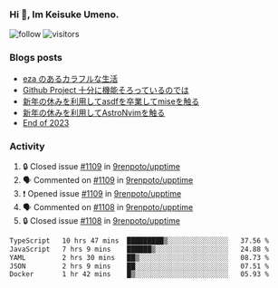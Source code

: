 ### Hi 👋, Im Keisuke Umeno.

<!--
**9renpoto/9renpoto** is a ✨ _special_ ✨ repository because its `README.md` (this file) appears on your GitHub profile.

Here are some ideas to get you started:

- 🔭 I’m currently working on ...
- 🌱 I’m currently learning ...
- 👯 I’m looking to collaborate on ...
- 🤔 I’m looking for help with ...
- 💬 Ask me about ...
- 📫 How to reach me: ...
- 😄 Pronouns: ...
- ⚡ Fun fact: ...
-->

![follow](https://img.shields.io/github/followers/9renpoto?label=Follow&style=social)
![visitors](https://komarev.com/ghpvc/?username=9renpoto&label=Profile%20views&color=0e75b6&style=flat)

### Blogs posts

<!-- BLOG-POST-LIST:START -->
- [eza のあるカラフルな生活](https://9renpoto.win/entry/2024/02/01/eza)
- [Github Project 十分に機能そろっているのでは](https://9renpoto.win/entry/2024/01/14/gh-projects)
- [新年の休みを利用してasdfを卒業してmiseを触る](https://9renpoto.win/entry/2024/01/07/mise)
- [新年の休みを利用してAstroNvimを触る](https://9renpoto.win/entry/2024/01/03/new-year-holidays)
- [End of 2023](https://9renpoto.win/entry/2023/12/31/end)
<!-- BLOG-POST-LIST:END -->

### Activity

<!--START_SECTION:activity-->
1. 🔒 Closed issue [#1109](https://github.com/9renpoto/upptime/issues/1109) in [9renpoto/upptime](https://github.com/9renpoto/upptime)
2. 🗣 Commented on [#1109](https://github.com/9renpoto/upptime/issues/1109#issuecomment-1936953934) in [9renpoto/upptime](https://github.com/9renpoto/upptime)
3. ❗ Opened issue [#1109](https://github.com/9renpoto/upptime/issues/1109) in [9renpoto/upptime](https://github.com/9renpoto/upptime)
4. 🗣 Commented on [#1108](https://github.com/9renpoto/upptime/issues/1108#issuecomment-1936918587) in [9renpoto/upptime](https://github.com/9renpoto/upptime)
5. 🔒 Closed issue [#1108](https://github.com/9renpoto/upptime/issues/1108) in [9renpoto/upptime](https://github.com/9renpoto/upptime)
<!--END_SECTION:activity-->

<!--START_SECTION:waka-->

```txt
TypeScript   10 hrs 47 mins  █████████▒░░░░░░░░░░░░░░░   37.56 %
JavaScript   7 hrs 9 mins    ██████▒░░░░░░░░░░░░░░░░░░   24.88 %
YAML         2 hrs 30 mins   ██▒░░░░░░░░░░░░░░░░░░░░░░   08.73 %
JSON         2 hrs 9 mins    ██░░░░░░░░░░░░░░░░░░░░░░░   07.51 %
Docker       1 hr 42 mins    █▒░░░░░░░░░░░░░░░░░░░░░░░   05.93 %
```

<!--END_SECTION:waka-->
